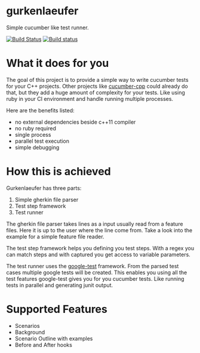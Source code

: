 # gurkenlaeufer
Simple cucumber like test runner.

[![Build Status](https://travis-ci.org/paulelsner/gurkenlaeufer.svg?branch=master)](https://travis-ci.org/paulelsner/gurkenlaeufer) [![Build status](https://ci.appveyor.com/api/projects/status/8eth31num4oq6qwr?svg=true)](https://ci.appveyor.com/project/paulelsner/gurkenlaeufer)


# What it does for you
The goal of this project is to provide a simple way to write cucumber tests for your C++ projects. Other projects like [cucumber-cpp](https://github.com/cucumber/cucumber-cpp) could already do that, but they add a huge amount of complexity for your tests. Like using ruby in your CI environment and handle running multiple processes.

Here are the benefits listed:
* no external dependencies beside c++11 compiler
* no ruby required
* single process
* parallel test execution
* simple debugging

# How this is achieved

Gurkenlaeufer has three parts:
1. Simple gherkin file parser
2. Test step framework
3. Test runner

The gherkin file parser takes lines as a input usually read from a feature files. Here it is up to the user where the line come from. Take a look into the example for a simple feature file reader.

The test step framework helps you defining you test steps. With a regex you can match steps and with captured you get access to variable parameters.

The test runner uses the [google-test](https://github.com/google/googletest) framework. From the parsed test cases multiple google tests will be created. This enables you using all the test features google-test gives you for you cucumber tests. Like running tests in parallel and generating junit output.

# Supported Features
* Scenarios
* Background
* Scenario Outline with examples
* Before and After hooks
